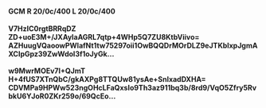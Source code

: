 #### GCM R 20/0c/400 L 20/0c/400
**V7HzIC0rgtBRRqDZ**<br/>**ZD+uoE3M+/JXAyIaAGRL7qtp+4WHp5Q7ZU8KtbViivo=**<br/>**AZHuugVQaoowPWlafNt1tw75297oii1OwBQQDrMOrDLZ9eJTKbIxpJgmAXCIpGpz39ZwWdol3f1oJyGk...**<br/><br/>
**w9MwrMOEv7I+QJmT**<br/>**H+4fUS7XTnQbC/gkAXPg8TTQUw81ysAe+SnIxadDXHA=**<br/>**CDVMPa9HPWw523ngOHcLFaQxsIo9Th3az911bq3b/8rd9/VqO5Zfry5RvbkU6YJoR0ZKr259o/69QcEo...**